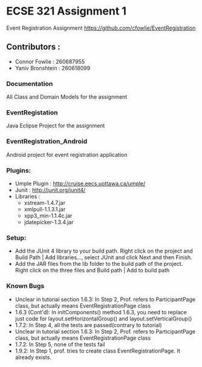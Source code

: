 ECSE 321 Assignment 1
====
Event Registration Assignment
https://github.com/cfowlie/EventRegistration

## Contributors :  
- Connor Fowlie :  260687955
- Yaniv Bronshtein : 260618099

### Documentation
All Class and Domain Models for the assignment

### EventRegistation
Java Eclipse Project for the assignment

### EventRegistration_Android
Android project for event registration application

### Plugins:
- Umple Plugin : http://cruise.eecs.uottawa.ca/umple/
- Junit : http://junit.org/junit4/
- Libraries : 
	- xstream-1.4.7.jar
	- xmlpull-1.1.3.1.jar
	- xpp3_min-1.1.4c.jar
	- jdatepicker-1.3.4.jar

### Setup:
- Add the JUnit 4 library to your build path. Right click on the project and Build Path | Add libraries…​, select JUnit and click Next and then Finish.
- Add the JAR files from the lib folder to the build path of the project. Right click on the three files and Build path | Add to build path

### Known Bugs
- Unclear in tutorial section 1.6.3: In Step 2, Prof. refers to ParticipantPage class, but actually means EventRegistrationPage class
- 1.6.3 (Cont'd): In initComponents() method 1.6.3, you need to replace just code for layout.setHorizontalGroup() and layout.setVerticalGroup()
- 1.7.2: In Step 4, all the tests are passed(contrary to tutorial)
- Unclear in tutorial section 1.6.3: In Step 2, Prof. refers to ParticipantPage class, but actually means EventRegistrationPage class
- 1.7.2: In Step 5, none of the tests fail
- 1.9.2: In Step 1, prof. tries to create class EventRegistrationPage. It already exists.
